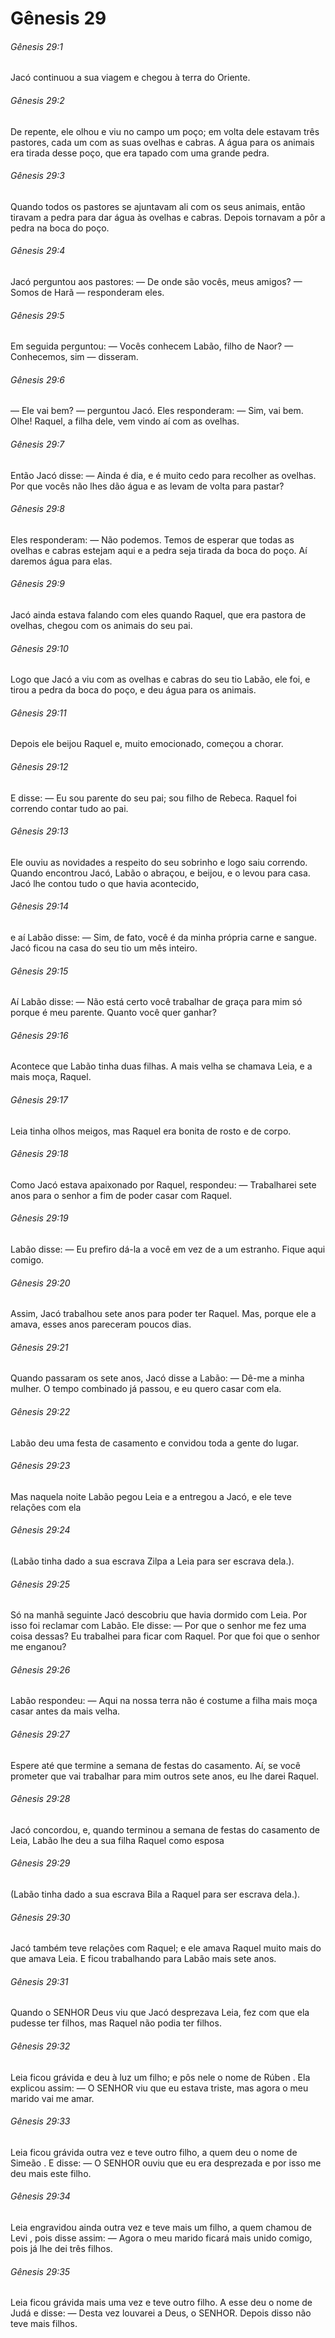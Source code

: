 # Gênesis 29

###### Gênesis 29:1

Jacó continuou a sua viagem e chegou à terra do Oriente.

###### Gênesis 29:2

De repente, ele olhou e viu no campo um poço; em volta dele estavam três pastores, cada um com as suas ovelhas e cabras. A água para os animais era tirada desse poço, que era tapado com uma grande pedra.

###### Gênesis 29:3

Quando todos os pastores se ajuntavam ali com os seus animais, então tiravam a pedra para dar água às ovelhas e cabras. Depois tornavam a pôr a pedra na boca do poço.

###### Gênesis 29:4

Jacó perguntou aos pastores: — De onde são vocês, meus amigos? — Somos de Harã — responderam eles.

###### Gênesis 29:5

Em seguida perguntou: — Vocês conhecem Labão, filho de Naor? — Conhecemos, sim — disseram.

###### Gênesis 29:6

— Ele vai bem? — perguntou Jacó. Eles responderam: — Sim, vai bem. Olhe! Raquel, a filha dele, vem vindo aí com as ovelhas.

###### Gênesis 29:7

Então Jacó disse: — Ainda é dia, e é muito cedo para recolher as ovelhas. Por que vocês não lhes dão água e as levam de volta para pastar?

###### Gênesis 29:8

Eles responderam: — Não podemos. Temos de esperar que todas as ovelhas e cabras estejam aqui e a pedra seja tirada da boca do poço. Aí daremos água para elas.

###### Gênesis 29:9

Jacó ainda estava falando com eles quando Raquel, que era pastora de ovelhas, chegou com os animais do seu pai.

###### Gênesis 29:10

Logo que Jacó a viu com as ovelhas e cabras do seu tio Labão, ele foi, e tirou a pedra da boca do poço, e deu água para os animais.

###### Gênesis 29:11

Depois ele beijou Raquel e, muito emocionado, começou a chorar.

###### Gênesis 29:12

E disse: — Eu sou parente do seu pai; sou filho de Rebeca. Raquel foi correndo contar tudo ao pai.

###### Gênesis 29:13

Ele ouviu as novidades a respeito do seu sobrinho e logo saiu correndo. Quando encontrou Jacó, Labão o abraçou, e beijou, e o levou para casa. Jacó lhe contou tudo o que havia acontecido,

###### Gênesis 29:14

e aí Labão disse: — Sim, de fato, você é da minha própria carne e sangue. Jacó ficou na casa do seu tio um mês inteiro.

###### Gênesis 29:15

Aí Labão disse: — Não está certo você trabalhar de graça para mim só porque é meu parente. Quanto você quer ganhar?

###### Gênesis 29:16

Acontece que Labão tinha duas filhas. A mais velha se chamava Leia, e a mais moça, Raquel.

###### Gênesis 29:17

Leia tinha olhos meigos, mas Raquel era bonita de rosto e de corpo.

###### Gênesis 29:18

Como Jacó estava apaixonado por Raquel, respondeu: — Trabalharei sete anos para o senhor a fim de poder casar com Raquel.

###### Gênesis 29:19

Labão disse: — Eu prefiro dá-la a você em vez de a um estranho. Fique aqui comigo.

###### Gênesis 29:20

Assim, Jacó trabalhou sete anos para poder ter Raquel. Mas, porque ele a amava, esses anos pareceram poucos dias.

###### Gênesis 29:21

Quando passaram os sete anos, Jacó disse a Labão: — Dê-me a minha mulher. O tempo combinado já passou, e eu quero casar com ela.

###### Gênesis 29:22

Labão deu uma festa de casamento e convidou toda a gente do lugar.

###### Gênesis 29:23

Mas naquela noite Labão pegou Leia e a entregou a Jacó, e ele teve relações com ela

###### Gênesis 29:24

(Labão tinha dado a sua escrava Zilpa a Leia para ser escrava dela.).

###### Gênesis 29:25

Só na manhã seguinte Jacó descobriu que havia dormido com Leia. Por isso foi reclamar com Labão. Ele disse: — Por que o senhor me fez uma coisa dessas? Eu trabalhei para ficar com Raquel. Por que foi que o senhor me enganou?

###### Gênesis 29:26

Labão respondeu: — Aqui na nossa terra não é costume a filha mais moça casar antes da mais velha.

###### Gênesis 29:27

Espere até que termine a semana de festas do casamento. Aí, se você prometer que vai trabalhar para mim outros sete anos, eu lhe darei Raquel.

###### Gênesis 29:28

Jacó concordou, e, quando terminou a semana de festas do casamento de Leia, Labão lhe deu a sua filha Raquel como esposa

###### Gênesis 29:29

(Labão tinha dado a sua escrava Bila a Raquel para ser escrava dela.).

###### Gênesis 29:30

Jacó também teve relações com Raquel; e ele amava Raquel muito mais do que amava Leia. E ficou trabalhando para Labão mais sete anos.

###### Gênesis 29:31

Quando o SENHOR Deus viu que Jacó desprezava Leia, fez com que ela pudesse ter filhos, mas Raquel não podia ter filhos.

###### Gênesis 29:32

Leia ficou grávida e deu à luz um filho; e pôs nele o nome de Rúben . Ela explicou assim: — O SENHOR viu que eu estava triste, mas agora o meu marido vai me amar.

###### Gênesis 29:33

Leia ficou grávida outra vez e teve outro filho, a quem deu o nome de Simeão . E disse: — O SENHOR ouviu que eu era desprezada e por isso me deu mais este filho.

###### Gênesis 29:34

Leia engravidou ainda outra vez e teve mais um filho, a quem chamou de Levi , pois disse assim: — Agora o meu marido ficará mais unido comigo, pois já lhe dei três filhos.

###### Gênesis 29:35

Leia ficou grávida mais uma vez e teve outro filho. A esse deu o nome de Judá e disse: — Desta vez louvarei a Deus, o SENHOR. Depois disso não teve mais filhos.

